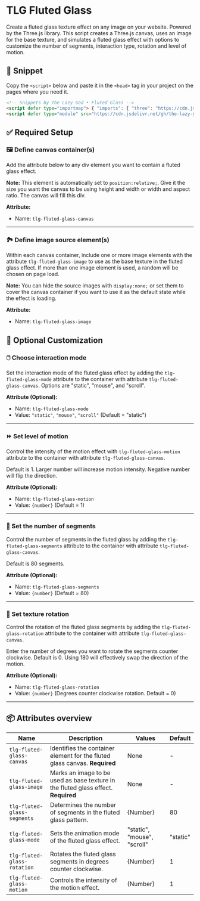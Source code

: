 # TLG Fluted Glass
Create a fluted glass texture effect on any image on your website. Powered by the Three.js library. This script creates a Three.js canvas, uses an image for the base texture, and simulates a fluted glass effect with options to customize the number of segments, interaction type, rotation and level of motion.
<!-- 
Click below to see the setup guide video:
[<img src="https://img.youtube.com/vi/youtubeID/maxresdefault.jpg" width="100%">](https://youtu.be/youtubeID)
-->

## 🔗 Snippet

Copy the `<script>` below and paste it in the `<head>` tag in your project on the pages where you need it.

```html
<!-- Snippets by The Lazy God • Fluted Glass -->
<script defer type="importmap"> { "imports": { "three": "https://cdn.jsdelivr.net/npm/three@0.165.0/build/three.module.min.js"} } </script>
<script defer type="module" src="https://cdn.jsdelivr.net/gh/the-lazy-god/tlg-fluted-glass@v1.0.0/tlg-fluted-glass.min.js"></script>
``` 

## ✅ Required Setup

### 🖼️ Define canvas container(s)

Add the attribute below to any div element you want to contain a fluted glass effect.

**Note:** This element is automatically set to `position:relative;`. Give it the size you want the canvas to be using height and width or width and aspect ratio. The canvas will fill this div.

**Attribute:**

-   Name: `tlg-fluted-glass-canvas`

---

### 🏞️ Define image source element(s)

Within each canvas container, include one or more image elements with the attribute `tlg-fluted-glass-image` to use as the base texture in the fluted glass effect. If more than one image element is used, a random will be chosen on page load.

**Note:** You can hide the source images with `display:none;` or set them to cover the canvas container if you want to use it as the default state while the effect is loading.

**Attribute:**

-   Name: `tlg-fluted-glass-image`

## 🔄 Optional Customization

### 🖱️ Choose interaction mode

Set the interaction mode of the fluted glass effect by adding the `tlg-fluted-glass-mode` attribute to the container with attribute `tlg-fluted-glass-canvas`. Options are "static", "mouse", and "scroll".

**Attribute (Optional):**

-   Name: `tlg-fluted-glass-mode`
-   Value: `"static"`, `"mouse"`, `"scroll"` (Default = "static")

---

### ⏩ Set level of motion

Control the intensity of the motion effect with `tlg-fluted-glass-motion` attribute to the container with attribute `tlg-fluted-glass-canvas`. 

Default is 1. Larger number will increase motion intensity. Negative number will flip the direction.

**Attribute (Optional):**

-   Name: `tlg-fluted-glass-motion`
-   Value: `{number}` (Default = 1)

---

### 🔢 Set the number of segments

Control the number of segments in the fluted glass by adding the `tlg-fluted-glass-segments` attribute to the container with attribute `tlg-fluted-glass-canvas`. 

Default is 80 segments.

**Attribute (Optional):**

-   Name: `tlg-fluted-glass-segments`
-   Value: `{number}` (Default = 80)

---

### 🔄 Set texture rotation

Control the rotation of the fluted glass segments by adding the `tlg-fluted-glass-rotation` attribute to the container with attribute `tlg-fluted-glass-canvas`. 

Enter the number of degrees you want to rotate the segments counter clockwise. Default is 0. Using 180 will effectively swap the direction of the motion.

**Attribute (Optional):**

-   Name: `tlg-fluted-glass-rotation`
-   Value: `{number}` (Degrees counter clockwise rotation. Default = 0)

---

## 📦 Attributes overview

| Name                         | Description                                                                               | Values                              | Default          |
|------------------------------|-------------------------------------------------------------------------------------------|-------------------------------------|------------------|
| `tlg-fluted-glass-canvas`    | Identifies the container element for the fluted glass canvas. **Required**                | None                                | -                |
| `tlg-fluted-glass-image`     | Marks an image to be used as base texture in the fluted glass effect. **Required**        | None                                | -                |
| `tlg-fluted-glass-segments`  | Determines the number of segments in the fluted glass pattern.                            | {Number}                            | 80               |
| `tlg-fluted-glass-mode`      | Sets the animation mode of the fluted glass effect.                                       | "static", "mouse", "scroll"         | "static"         |
| `tlg-fluted-glass-rotation`  | Rotates the fluted glass segments in degrees counter clockwise.                           | {Number}                            | 1                |
| `tlg-fluted-glass-motion`    | Controls the intensity of the motion effect.                                              | {Number}                            | 1                |

